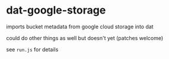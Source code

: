 # dat-google-storage

imports bucket metadata from google cloud storage into dat

could do other things as well but doesn't yet (patches welcome)

see `run.js` for details
